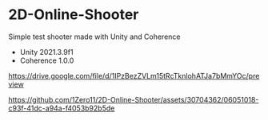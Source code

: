 # 2D-Online-Shooter
Simple test shooter made with Unity and Coherence


+ Unity 2021.3.9f1
+ Coherence 1.0.0

https://drive.google.com/file/d/1IPzBezZVLm15tRcTknlohATJa7bMmYOc/preview



https://github.com/1Zero11/2D-Online-Shooter/assets/30704362/06051018-c93f-41dc-a94a-f4053b92b5de

